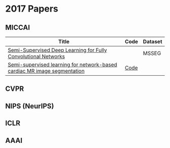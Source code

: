 # 2017 Papers

## MICCAI

| Title | Code | Dataset |
| ----- | ---- | ------- |
| [Semi-Supervised Deep Learning for Fully Convolutional Networks](https://arxiv.org/abs/1703.06000) |  | MSSEG |
| [Semi-supervised learning for network-based cardiac MR image segmentation](https://spiral.imperial.ac.uk/handle/10044/1/49165) | [Code](https://github.com/baiwenjia/CIMAS) |

## CVPR

## NIPS (NeurIPS)

## ICLR

## AAAI
